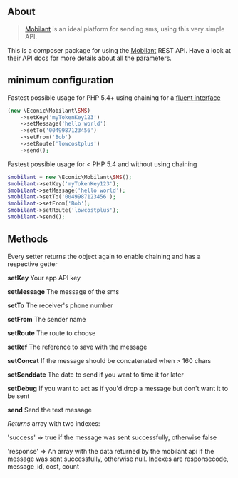 ## About
> [Mobilant](http://mobilant.de/) is an ideal platform for sending sms, using this very simple API.

This is a composer package for using the [Mobilant](http://mobilant.de/) REST API. Have a look at their API docs for more details about all the parameters.

## minimum configuration
Fastest possible usage for PHP 5.4+ using chaining for a [fluent interface](http://en.wikipedia.org/wiki/Fluent_interface)
```php
(new \Econic\Mobilant\SMS)
	->setKey('myTokenKey123')
	->setMessage('hello world')
	->setTo('0049987123456')
	->setFrom('Bob')
	->setRoute('lowcostplus')
	->send();
```
Fastest possible usage for < PHP 5.4 and without using chaining
```php
$mobilant = new \Econic\Mobilant\SMS();
$mobilant->setKey('myTokenKey123');
$mobilant->setMessage('hello world');
$mobilant->setTo('0049987123456');
$mobilant->setFrom('Bob');
$mobilant->setRoute('lowcostplus');
$mobilant->send();
```
## Methods

Every setter returns the object again to enable chaining and has a respective getter

**setKey**
Your app API key

**setMessage**
The message of the sms

**setTo**
The receiver's phone number

**setFrom**
The sender name

**setRoute**
The route to choose

**setRef**
The reference to save with the message

**setConcat**
If the message should be concatenated when > 160 chars

**setSenddate**
The date to send if you want to time it for later

**setDebug**
If you want to act as if you'd drop a message but don't want it to be sent

**send**
Send the text message

*Returns* array with two indexes:

'success' => true if the message was sent successfully, otherwise false

'response' => An array with the data returned by the mobilant api if the message was sent successfully, otherwise null. Indexes are responsecode, message_id, cost, count
